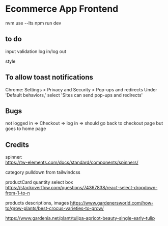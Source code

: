 # Ecommerce App Frontend

nvm use --lts
npm run dev

## to do

input validation
log in/log out

style

## To allow toast notifications

Chrome:
Settings > Privacy and Security > Pop-ups and redirects
Under 'Default behaviors,' select 'Sites can send pop-ups and redirects'

## Bugs

not logged in => Checkout => log in => should go back to checkout page
but goes to home page

## Credits

spinner:</br>
https://tw-elements.com/docs/standard/components/spinners/

category pulldown from tailwindcss

productCard
quantity select box
https://stackoverflow.com/questions/74367838/react-select-dropdown-from-1-to-n

products descriptions, images
https://www.gardenersworld.com/how-to/grow-plants/best-crocus-varieties-to-grow/

https://www.gardenia.net/plant/tulipa-apricot-beauty-single-early-tulip
